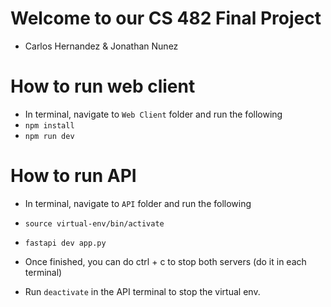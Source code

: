 # Welcome to our CS 482 Final Project

- Carlos Hernandez & Jonathan Nunez

# How to run web client
- In terminal, navigate to `Web Client` folder and run the following
- `npm install`
- `npm run dev`

# How to run API
- In terminal, navigate to `API` folder and run the following
- `source virtual-env/bin/activate`
- `fastapi dev app.py`

- Once finished, you can do ctrl + c to stop both servers (do it in each terminal)
- Run `deactivate` in the API terminal to stop the virtual env.